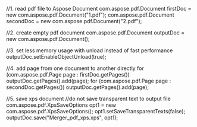 
//1. read pdf file to Aspose Document
com.aspose.pdf.Document firstDoc = new com.aspose.pdf.Document("1.pdf");
com.aspose.pdf.Document secondDoc = new com.aspose.pdf.Document("2.pdf");

//2. create empty pdf document
com.aspose.pdf.Document outputDoc = new com.aspose.pdf.Document();

//3. set less memory usage with unload instead of fast performance
outputDoc.setEnableObjectUnload(true);

//4. add page from one document to another directly
for (com.aspose.pdf.Page page : firstDoc.getPages())
    outputDoc.getPages().add(page);
for (com.aspose.pdf.Page page : secondDoc.getPages())
    outputDoc.getPages().add(page);

//5. save xps document
//do not save transparent text to output file
com.aspose.pdf.XpsSaveOptions opt1 = new com.aspose.pdf.XpsSaveOptions();
opt1.setSaveTransparentTexts(false);
outputDoc.save("Merger_pdf_xps.xps", opt1);
